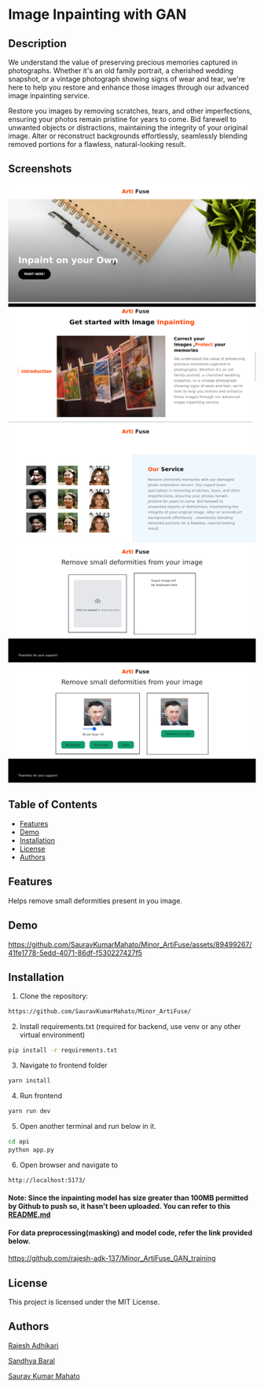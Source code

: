 # Image Inpainting with GAN

## Description

We understand the value of preserving precious memories captured in photographs. Whether it's an old family portrait, a cherished wedding snapshot, or a vintage photograph showing signs of wear and tear, we're here to help you restore and enhance those images through our advanced image inpainting service.

Restore you images by removing scratches, tears, and other imperfections, ensuring your photos remain pristine for years to come. Bid farewell to unwanted objects or distractions, maintaining the integrity of your original image. Alter or reconstruct backgrounds effortlessly, seamlessly blending removed portions for a flawless, natural-looking result.

## Screenshots

<img src="screenshots/3.png" />
<img src="screenshots/4.png" />
<img src="screenshots/5.png" />
<img src="screenshots/1.png" />
<img src="screenshots/2.png" />


## Table of Contents

- [Features](#features)
- [Demo](#demo)
- [Installation](#installation)
- [License](#license)
- [Authors](#authors)

## Features

Helps remove small deformities present in you image.

## Demo

https://github.com/SauravKumarMahato/Minor_ArtiFuse/assets/89499267/41fe1778-5edd-4071-86df-f530227427f5

## Installation

1. Clone the repository:

```bash
https://github.com/SauravKumarMahato/Minor_ArtiFuse/
```

2. Install requirements.txt (required for backend, use venv or any other virtual environment)
```bash
pip install -r requirements.txt
```

3. Navigate to frontend folder 
```bash
yarn install 
```

4. Run frontend
```bash 
yarn run dev 
```

5. Open another terminal and run below in it. 
```bash 
cd api
python app.py 
```

6. Open browser and navigate to 
```bash 
http://localhost:5173/
```
#### Note: Since the inpainting model has size greater than 100MB permitted by Github to push so, it hasn't been uploaded. You can refer to this [README.md](./frontend/README.md) 

#### For data preprocessing(masking) and model code, refer the link provided below.
https://github.com/rajesh-adk-137/Minor_ArtiFuse_GAN_training

## License
This project is licensed under the MIT License.

## Authors
[Rajesh Adhikari](https://github.com/rajesh-adk-137)

[Sandhya Baral](https://github.com/Sandukkk)

[Saurav Kumar Mahato](https://github.com/SauravKumarMahato)

